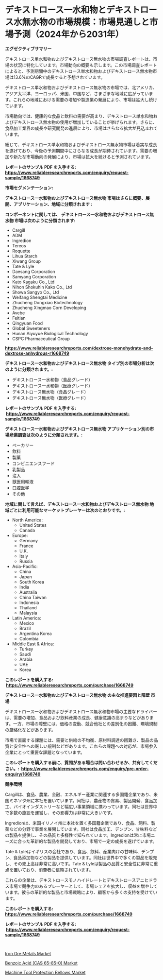 <p><h1>デキストロース一水和物とデキストロース水無水物の市場規模：市場見通しと市場予測（2024年から2031年）</h1></p><p><strong>エグゼクティブサマリー</strong></p>
<p><p>デキストロース単水和物およびデキストロース無水物の市場調査レポートは、市場の状況に特化しています。市場動向の概要も示します。この市場調査レポートによると、予測期間中のデキストロース単水和物およびデキストロース無水物市場は13.6%のCAGRで成長すると予想されています。</p><p>デキストロース単水和物およびデキストロース無水物の市場では、北アメリカ、アジア太平洋、ヨーロッパ、米国、中国など、さまざまな地域に広がっています。これらの地域における需要の増加や製造業の発展により、市場は拡大し続けています。</p><p>市場動向では、健康的な食品と飲料の需要が高まり、デキストロース単水和物およびデキストロース無水物の使用が増加していることが挙げられます。さらに、食品加工業界の成長や研究開発の進展により、市場はさらなる拡大が見込まれています。</p><p>総じて、デキストロース単水和物およびデキストロース無水物市場は着実な成長を遂げており、今後の予測期間中にさらなる成長が期待されています。需要の増加や新たな市場動向の発展により、市場は拡大を続けると予測されています。</p></p>
<p><strong>レポートのサンプル PDF を入手する: <a href="https://www.reliableresearchreports.com/enquiry/request-sample/1668749">https://www.reliableresearchreports.com/enquiry/request-sample/1668749</a></strong></p>
<p><strong>市場セグメンテーション:</strong></p>
<p><strong> デキストロース一水和物およびデキストロース無水物 市場はさらに概要、展開、アプリケーション、地域に分類されます :</strong></p>
<p><strong>コンポーネントに関しては、 デキストロース一水和物およびデキストロース無水物 市場は次のように分類されます: &nbsp;</strong></p>
<p><ul><li>Cargill</li><li>ADM</li><li>Ingredion</li><li>Tereos</li><li>Roquette</li><li>Lihua Starch</li><li>Xiwang Group</li><li>Tate & Lyle</li><li>Daesang Corporation</li><li>Samyang Corporation</li><li>Kato Kagaku Co., Ltd</li><li>Nihon Shokuhin Kako Co., Ltd</li><li>Showa Sangyo Co., Ltd</li><li>Weifang Shengtai Medicine</li><li>Zhucheng Dongxiao Biotechnology</li><li>Zhucheng Xingmao Corn Developing</li><li>Avebe</li><li>Feitian</li><li>Qingyuan Food</li><li>Global Sweeteners</li><li>Hunan Aiyuyue Biological Technology</li><li>CSPC Pharmaceutical Group</li></ul></p>
<p><strong><a href="https://www.reliableresearchreports.com/dextrose-monohydrate-and-dextrose-anhydrous-r1668749">https://www.reliableresearchreports.com/dextrose-monohydrate-and-dextrose-anhydrous-r1668749</a></strong></p>
<p><strong> デキストロース一水和物およびデキストロース無水物 タイプ別の市場分析は次のように分類されます。:</strong></p>
<p><ul><li>デキストロース一水和物（食品グレード）</li><li>デキストロース一水和物（医療グレード）</li><li>デキストロース無水物（食品グレード）</li><li>デキストロース無水物（医療グレード）</li></ul></p>
<p><strong>レポートのサンプル PDF を入手する: &nbsp;<a href="https://www.reliableresearchreports.com/enquiry/request-sample/1668749">https://www.reliableresearchreports.com/enquiry/request-sample/1668749</a></strong></p>
<p><strong> デキストロース一水和物およびデキストロース無水物 アプリケーション別の市場産業調査は次のように分類されます。:</strong></p>
<p><ul><li>ベーカリー</li><li>飲料</li><li>製菓</li><li>コンビニエンスフード</li><li>乳製品</li><li>注入</li><li>獣医用輸液</li><li>口腔医学</li><li>その他</li></ul></p>
<p><strong>地域に関して言えば、デキストロース一水和物およびデキストロース無水物 地域ごとに利用可能なマーケットプレーヤーは次のとおりです。:</strong></p>
<p><ul>
    <li>
        North America:
        <ul>
            <li>United States</li>
            <li>Canada</li>
        </ul>
    </li>
    <li>
        Europe:
        <ul>
            <li>Germany</li>
            <li>France</li>
            <li>U.K.</li>
            <li>Italy</li>
            <li>Russia</li>
        </ul>
    </li>
    <li>
        Asia-Pacific:
        <ul>
            <li>China</li>
            <li>Japan</li>
            <li>South Korea</li>
            <li>India</li>
            <li>Australia</li>
            <li>China Taiwan</li>
            <li>Indonesia</li>
            <li>Thailand</li>
            <li>Malaysia</li>
        </ul>
    </li>
    <li>
        Latin America:
        <ul>
            <li>Mexico</li>
            <li>Brazil</li>
            <li>Argentina Korea</li>
            <li>Colombia</li>
        </ul>
    </li>
    <li>
        Middle East & Africa:
        <ul>
            <li>Turkey</li>
            <li>Saudi</li>
            <li>Arabia</li>
            <li>UAE</li>
            <li>Korea</li>
        </ul>
    </li>
    </ul></p>
<p><strong>このレポートを購入する: &nbsp;<a href="https://www.reliableresearchreports.com/purchase/1668749">https://www.reliableresearchreports.com/purchase/1668749</a></strong></p>
<p><strong>デキストロース一水和物およびデキストロース無水物 の主な推進要因と障壁 市場</strong></p>
<p><p>デキストロース一水和物およびデキストロース無水和物市場の主要なドライバーは、需要の増加、食品および飲料産業の成長、健康意識の高まりなどがあります。一方、市場の障壁には、価格の変動、競合他社との差別化の困難、環境規制の厳格化などがあります。</p><p>市場で直面する課題には、需要と供給の不均衡、原材料調達の困難さ、製品の品質と安全性への厳しい規制などがあります。これらの課題への対応が、市場参入企業にとって重要な課題となっています。</p></p>
<p><strong>このレポートを購入する前に、質問がある場合は問い合わせるか、共有してください。:&nbsp; <a href="https://www.reliableresearchreports.com/enquiry/pre-order-enquiry/1668749">https://www.reliableresearchreports.com/enquiry/pre-order-enquiry/1668749</a></strong></p>
<p><strong>競争環境</strong></p>
<p><p>Cargillは、食品、農業、金融、エネルギー産業に関連する多国籍企業であり、米国ミネソタ州に本社を置いています。同社は、農産物の貿易、製品開発、食品加工、バイオインダストリーなど幅広い事業領域に携わっています。同社は世界中で多数の施設を運営し、その影響力は非常に大きいです。</p><p>Ingredionは、米国イリノイ州に本社を置く多国籍企業であり、食品、飼料、製薬などの分野で事業を展開しています。同社は食品加工、デンプン、甘味料などの製品を提供し、その品質と多様性で知られています。Ingredionは常に市場ニーズに合った革新的な製品を開発しており、市場で一定の成長を遂げています。</p><p>Tate & Lyleはイギリスの会社であり、食品、飲料、産業向けの甘味料、デンプン、食品添加物などの製品を提供しています。同社は世界中で多くの製品を販売し、その売上高は非常に高いです。Tate & Lyleは製品の品質と安全性に非常に重点を置いており、消費者に信頼されています。</p><p>これらの企業は、デキストロースモノハイドレートとデキストロースアニヒドラス市場で競争力のあるプレーヤーとして、市場シェアを拡大し、収益を増やしています。彼らの革新的な製品と市場戦略により、顧客から多くの支持を受けています。</p></p>
<p><strong>このレポートを購入する: &nbsp; <a href="https://www.reliableresearchreports.com/purchase/1668749">https://www.reliableresearchreports.com/purchase/1668749</a></strong></p>
<p><strong>レポートのサンプル PDF を入手する: &nbsp;<a href="https://www.reliableresearchreports.com/enquiry/request-sample/1668749">https://www.reliableresearchreports.com/enquiry/request-sample/1668749</a></strong><strong></strong></p>
<p>&nbsp;</p>
<p><p><a href="https://www.linkedin.com/pulse/iron-ore-metals-market-provides-detailed-segmentation-based-14gnc?trackingId=B3aFMuJ6tgRvhs6PwXFoXg%3D%3D">Iron Ore Metals Market</a></p><p><a href="https://www.linkedin.com/pulse/benzoic-acid-cas-65-85-0-market-research-report-forecasted-period-kpeic?trackingId=bu0M3fXYnjFgtCrZ%2Fij34Q%3D%3D">Benzoic Acid (CAS 65-85-0) Market</a></p><p><a href="https://www.linkedin.com/pulse/machine-tool-protection-bellows-market-comprehensive-report-vm47c?trackingId=0M4BupMX3xn049mqxtyjfg%3D%3D">Machine Tool Protection Bellows Market</a></p></p>